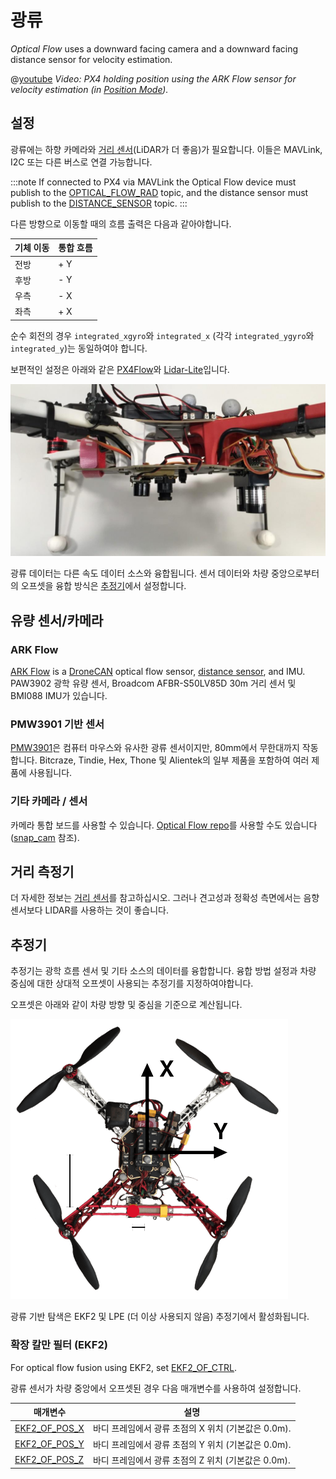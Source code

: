 # 광류

_Optical Flow_ uses a downward facing camera and a downward facing distance sensor for velocity estimation.

@[youtube](https://youtu.be/aPQKgUof3Pc) _Video: PX4 holding position using the ARK Flow sensor for velocity estimation (in [Position Mode](../flight_modes_mc/position.md))._

<!-- ARK Flow with PX4 Optical Flow Position Hold: 20210605 -->

## 설정

광류에는 하향 카메라와 [거리 센서](../sensor/rangefinders.md)(LiDAR가 더 좋음)가 필요합니다. 이들은 MAVLink, I2C 또는 다른 버스로 연결 가능합니다.

:::note
If connected to PX4 via MAVLink the Optical Flow device must publish to the [OPTICAL_FLOW_RAD](https://mavlink.io/en/messages/common.html#OPTICAL_FLOW_RAD) topic, and the distance sensor must publish to the [DISTANCE_SENSOR](https://mavlink.io/en/messages/common.html#DISTANCE_SENSOR) topic.
:::

다른 방향으로 이동할 때의 흐름 출력은 다음과 같아야합니다.

| 기체 이동 | 통합 흐름 |
| ----- | ----- |
| 전방    | + Y   |
| 후방    | - Y   |
| 우측    | - X   |
| 좌측    | + X   |

순수 회전의 경우 `integrated_xgyro`와 `integrated_x` (각각 `integrated_ygyro`와 `integrated_y`)는 동일하여야 합니다.

보편적인 설정은 아래와 같은 [PX4Flow](../sensor/px4flow.md)와 [Lidar-Lite](../sensor/lidar_lite.md)입니다.

![광류 라이더 부착](../../assets/hardware/sensors/optical_flow/flow_lidar_attached.jpg)

광류 데이터는 다른 속도 데이터 소스와 융합됩니다. 센서 데이터와 차량 중앙으로부터의 오프셋을 융합 방식은 [추정기](#estimators)에서 설정합니다.

## 유량 센서/카메라

### ARK Flow

[ARK Flow](../dronecan/ark_flow.md) is a [DroneCAN](../dronecan/README.md) optical flow sensor, [distance sensor](../sensor/rangefinders.md), and IMU. PAW3902 광학 유량 센서, Broadcom AFBR-S50LV85D 30m 거리 센서 및 BMI088 IMU가 있습니다.

### PMW3901 기반 센서

[PMW3901](../sensor/pmw3901.md)은 컴퓨터 마우스와 유사한 광류 센서이지만, 80mm에서 무한대까지 작동합니다. Bitcraze, Tindie, Hex, Thone 및 Alientek의 일부 제품을 포함하여 여러 제품에 사용됩니다.

### 기타 카메라 / 센서

카메라 통합 보드를 사용할 수 있습니다. [Optical Flow repo](https://github.com/PX4/OpticalFlow)를 사용할 수도 있습니다 ([snap_cam](https://github.com/PX4/snap_cam) 참조).

## 거리 측정기

더 자세한 정보는 [거리 센서](../sensor/rangefinders.md)를 참고하십시오. 그러나 견고성과 정확성 측면에서는 음향 센서보다 LIDAR를 사용하는 것이 좋습니다.

## 추정기

추정기는 광학 흐름 센서 및 기타 소스의 데이터를 융합합니다. 융합 방법 설정과 차량 중심에 대한 상대적 오프셋이 사용되는 추정기를 지정하여야합니다.

오프셋은 아래와 같이 차량 방향 및 중심을 기준으로 계산됩니다.

![광류 오프셋](../../assets/hardware/sensors/optical_flow/px4flow_offset.png)

광류 기반 탐색은 EKF2 및 LPE (더 이상 사용되지 않음) 추정기에서 활성화됩니다.

<a id="ekf2"></a>

### 확장 칼만 필터 (EKF2)

For optical flow fusion using EKF2, set [EKF2_OF_CTRL](../advanced_config/parameter_reference.md#EKF2_OF_CTRL).

광류 센서가 차량 중앙에서 오프셋된 경우 다음 매개변수를 사용하여 설정합니다.

| 매개변수                                                                                                | 설명                                |
| --------------------------------------------------------------------------------------------------- | --------------------------------- |
| <a id="EKF2_OF_POS_X"></a>[EKF2_OF_POS_X](../advanced_config/parameter_reference.md#EKF2_OF_POS_X) | 바디 프레임에서 광류 초점의 X 위치 (기본값은 0.0m). |
| <a id="EKF2_OF_POS_Y"></a>[EKF2_OF_POS_Y](../advanced_config/parameter_reference.md#EKF2_OF_POS_Y) | 바디 프레임에서 광류 초점의 Y 위치 (기본값은 0.0m). |
| <a id="EKF2_OF_POS_Z"></a>[EKF2_OF_POS_Z](../advanced_config/parameter_reference.md#EKF2_OF_POS_Z) | 바디 프레임에서 광류 초점의 Z 위치 (기본값은 0.0m). |
